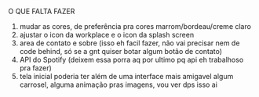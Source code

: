 O QUE FALTA FAZER

1. mudar as cores, de preferência pra cores marrom/bordeau/creme claro
2. ajustar o icon da workplace e o icon da splash screen
3. area de contato e sobre (isso eh facil fazer, não vai precisar nem de code behind, só se a gnt quiser botar algum botão de contato)
4. API do Spotify (deixem essa porra aq por ultimo pq api eh trabalhoso pra fazer)
5. tela inicial poderia ter além de uma interface mais amigavel algum carrosel, alguma animação pras imagens, vou ver dps isso ai
